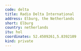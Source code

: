 ```yaml
---
code: delta
title: Radio Delta International
address: Elburg, the Netherlands
short: Elburg
country: netherlands
itu: hol
coordinates: 52.4509261,5.8392109
kind: private
---
```

